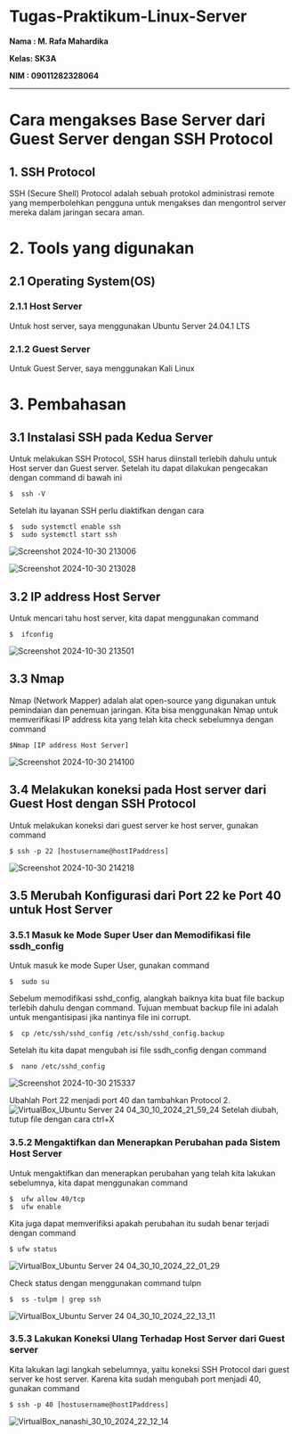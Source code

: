 # Tugas-Praktikum-Linux-Server

**Nama : M. Rafa Mahardika**

**Kelas: SK3A**

**NIM  : 09011282328064**

---

# Cara mengakses Base Server dari Guest Server dengan SSH Protocol
## 1. SSH Protocol
SSH (Secure Shell) Protocol adalah sebuah protokol administrasi remote yang memperbolehkan pengguna untuk mengakses dan mengontrol server mereka dalam jaringan secara aman.

# 2. Tools yang digunakan
## 2.1 Operating System(OS)
### 2.1.1 Host Server
Untuk host server, saya menggunakan Ubuntu Server 24.04.1 LTS

### 2.1.2 Guest Server
Untuk Guest Server, saya menggunakan Kali Linux

# 3. Pembahasan
## 3.1 Instalasi SSH pada Kedua Server
Untuk melakukan SSH Protocol, SSH harus diinstall terlebih dahulu untuk Host server dan Guest server. Setelah itu dapat dilakukan pengecakan dengan command di bawah ini
```
$  ssh -V
```
Setelah itu layanan SSH perlu diaktifkan dengan cara
```
$  sudo systemctl enable ssh
$  sudo systemctl start ssh
```
![Screenshot 2024-10-30 213006](https://github.com/user-attachments/assets/f14b1f93-1982-4f29-a27f-4ff59ac79545)






![Screenshot 2024-10-30 213028](https://github.com/user-attachments/assets/01344a8f-7d1a-4830-a7b0-098d3501d7c0)

## 3.2 IP address Host Server
Untuk mencari tahu host server, kita dapat menggunakan command
```
$  ifconfig
```
![Screenshot 2024-10-30 213501](https://github.com/user-attachments/assets/d37b516f-8587-44b2-92e3-861ae7cae783)

## 3.3 Nmap
Nmap (Network Mapper) adalah alat open-source yang digunakan untuk pemindaian dan penemuan jaringan. Kita bisa menggunakan Nmap untuk memverifikasi IP address kita yang telah kita check sebelumnya dengan command
```
$Nmap [IP address Host Server]
```
![Screenshot 2024-10-30 214100](https://github.com/user-attachments/assets/7249669f-bcd6-4001-b2b4-ee2ed23b880a)

## 3.4 Melakukan koneksi pada Host server dari Guest Host dengan SSH Protocol
Untuk melakukan koneksi dari guest server ke host server, gunakan command
```
$ ssh -p 22 [hostusername@hostIPaddress]
```
![Screenshot 2024-10-30 214218](https://github.com/user-attachments/assets/2605b5d1-8b69-4e4c-97d5-ea936b926380)

## 3.5 Merubah Konfigurasi dari Port 22 ke Port 40 untuk Host Server
### 3.5.1 Masuk ke Mode Super User dan Memodifikasi file ssdh_config
Untuk masuk ke mode Super User, gunakan command
```
$  sudo su
```
Sebelum memodifikasi sshd_config, alangkah baiknya kita buat file backup terlebih dahulu dengan command. Tujuan membuat backup file ini adalah untuk mengantisipasi jika nantinya file ini corrupt.
```
$  cp /etc/ssh/sshd_config /etc/ssh/sshd_config.backup
```
Setelah itu kita dapat mengubah isi file ssdh_config dengan command
```
$  nano /etc/sshd_config
```
![Screenshot 2024-10-30 215337](https://github.com/user-attachments/assets/512bf531-0b20-4287-ada2-614ea2642946)






Ubahlah Port 22 menjadi port 40 dan tambahkan Protocol 2.
![VirtualBox_Ubuntu Server 24 04_30_10_2024_21_59_24](https://github.com/user-attachments/assets/87bc3c04-3249-4194-aa3d-6fd9d6d5518f)
Setelah diubah, tutup file dengan cara ctrl+X

### 3.5.2 Mengaktifkan dan Menerapkan Perubahan pada Sistem Host Server
Untuk mengaktifkan dan menerapkan perubahan yang telah kita lakukan sebelumnya, kita dapat menggunakan command
```
$  ufw allow 40/tcp
$  ufw enable
```
Kita juga dapat memverifiksi apakah perubahan itu sudah benar terjadi dengan command
```
$ ufw status
```
![VirtualBox_Ubuntu Server 24 04_30_10_2024_22_01_29](https://github.com/user-attachments/assets/d9cf2fd0-7ef6-4f05-ae2f-93428d907621)

Check status dengan menggunakan command tulpn
```
$  ss -tulpm | grep ssh
```
![VirtualBox_Ubuntu Server 24 04_30_10_2024_22_13_11](https://github.com/user-attachments/assets/a8696973-4407-4d9f-9c0f-eb6589211fbf)

### 3.5.3 Lakukan Koneksi Ulang Terhadap Host Server dari Guest server
Kita lakukan lagi langkah sebelumnya, yaitu koneksi SSH Protocol dari guest server ke host server. Karena kita sudah mengubah port menjadi 40, gunakan command
```
$ ssh -p 40 [hostusername@hostIPaddress]
```
![VirtualBox_nanashi_30_10_2024_22_12_14](https://github.com/user-attachments/assets/edefe9ff-99db-4dc3-b089-a5036c09dafb)



